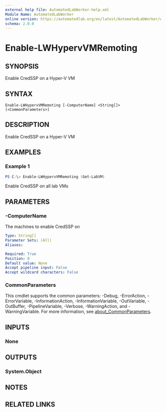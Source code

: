 ```yaml
---
external help file: AutomatedLabWorker-help.xml
Module Name: AutomatedLabWorker
online version: https://automatedlab.org/en/latest/AutomatedLabWorker/en-us/Enable-LWHypervVMRemoting
schema: 2.0.0
---
```


# Enable-LWHypervVMRemoting

## SYNOPSIS
Enable CredSSP on a Hyper-V VM

## SYNTAX

```
Enable-LWHypervVMRemoting [-ComputerName] <String[]> [<CommonParameters>]
```

## DESCRIPTION
Enable CredSSP on a Hyper-V VM

## EXAMPLES

### Example 1
```powershell
PS C:\> Enable-LWHypervVMRemoting (Get-LabVM)
```

Enable CredSSP on all lab VMs

## PARAMETERS

### -ComputerName
The machines to enable CredSSP on

```yaml
Type: String[]
Parameter Sets: (All)
Aliases:

Required: True
Position: 0
Default value: None
Accept pipeline input: False
Accept wildcard characters: False
```

### CommonParameters
This cmdlet supports the common parameters: -Debug, -ErrorAction, -ErrorVariable, -InformationAction, -InformationVariable, -OutVariable, -OutBuffer, -PipelineVariable, -Verbose, -WarningAction, and -WarningVariable. For more information, see [about_CommonParameters](http://go.microsoft.com/fwlink/?LinkID=113216).

## INPUTS

### None
## OUTPUTS

### System.Object
## NOTES

## RELATED LINKS

